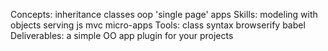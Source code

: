 Concepts:
	inheritance
	classes
	oop
	'single page' apps
Skills:
	modeling with objects
	serving js mvc micro-apps
Tools:
	class syntax
	browserify
	babel
Deliverables:
	a simple OO app plugin for your projects
